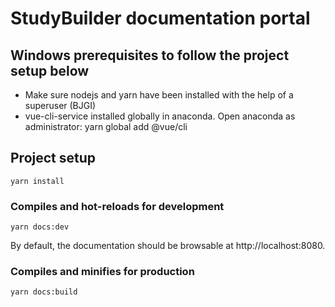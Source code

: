 # StudyBuilder documentation portal

## Windows prerequisites to follow the project setup below
- Make sure nodejs and yarn have been installed with the help of a superuser (BJGI)
- vue-cli-service installed globally in anaconda. Open anaconda as administrator: yarn global add @vue/cli

## Project setup

```
yarn install
```

### Compiles and hot-reloads for development
```
yarn docs:dev
```

By default, the documentation should be browsable at http://localhost:8080.

### Compiles and minifies for production
```
yarn docs:build
```
